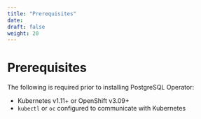 ```yaml
---
title: "Prerequisites"
date:
draft: false
weight: 20
---
```


# Prerequisites

The following is required prior to installing PostgreSQL Operator:

* Kubernetes v1.11+ or OpenShift v3.09+
* `kubectl` or `oc` configured to communicate with Kubernetes


